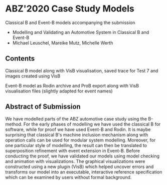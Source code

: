 # ABZ'2020 Case Study Models

Classical B and Event-B models accompanying the submission

- Modelling and Validating an Automotive System in Classical B and Event-B
- Michael Leuschel, Mareike Mutz, Michelle Werth

## Contents

Classical B model along with VisB visualisation, saved trace for Test 7 and images created using VisB

Event-B model as Rodin archive and ProB export along with VisB visualisation files (slightly adapted for event names)



## Abstract of Submission
We have modelled parts of the ABZ automotive case study using the B-method.
For the early phases of modelling we have used the classical B for software, while
for proof we have used Event-B and Rodin.
It is maybe surprising that classical B's machine inclusion mechanism along with
operation calls can be used for modular system modelling.
Moreover, for one particular style of modelling, the result can then be translated
 to superposition refinement with event extension in Event-B.
Before conducting the proof, we have validated our models using model checking and animation with visualizations.
The graphical visualizations were constructed using a new plugin (VisB) which
  helped uncover errors and transforms our model into an executable, interactive reference specification which
  can be examined by users without formal background.